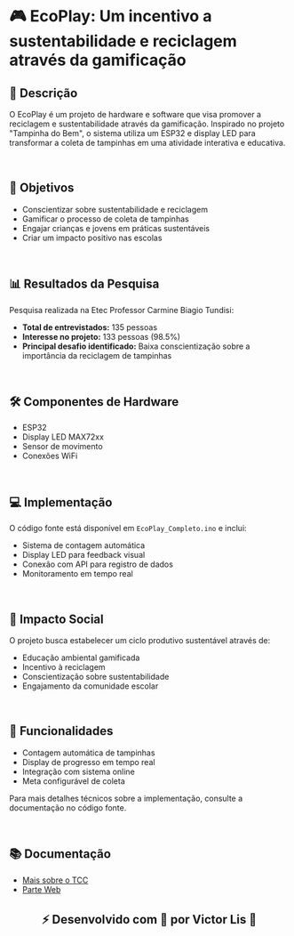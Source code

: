 # 🎮 EcoPlay: Um incentivo a sustentabilidade e reciclagem através da gamificação

## 📝 Descrição
O EcoPlay é um projeto de hardware e software que visa promover a reciclagem e sustentabilidade através da gamificação. Inspirado no projeto "Tampinha do Bem", o sistema utiliza um ESP32 e display LED para transformar a coleta de tampinhas em uma atividade interativa e educativa.

<br>

## 🎯 Objetivos
- Conscientizar sobre sustentabilidade e reciclagem
- Gamificar o processo de coleta de tampinhas
- Engajar crianças e jovens em práticas sustentáveis
- Criar um impacto positivo nas escolas

<br>

## 📊 Resultados da Pesquisa
Pesquisa realizada na Etec Professor Carmine Biagio Tundisi:
- **Total de entrevistados:** 135 pessoas
- **Interesse no projeto:** 133 pessoas (98.5%)
- **Principal desafio identificado:** Baixa conscientização sobre a importância da reciclagem de tampinhas

<br>

## 🛠️ Componentes de Hardware
- ESP32
- Display LED MAX72xx
- Sensor de movimento
- Conexões WiFi

<br>

## 💻 Implementação
O código fonte está disponível em `EcoPlay_Completo.ino` e inclui:
- Sistema de contagem automática
- Display LED para feedback visual
- Conexão com API para registro de dados
- Monitoramento em tempo real

<br>

## 🌱 Impacto Social
O projeto busca estabelecer um ciclo produtivo sustentável através de:
- Educação ambiental gamificada
- Incentivo à reciclagem
- Conscientização sobre sustentabilidade
- Engajamento da comunidade escolar

<br>

## 📡 Funcionalidades
- Contagem automática de tampinhas
- Display de progresso em tempo real
- Integração com sistema online
- Meta configurável de coleta

Para mais detalhes técnicos sobre a implementação, consulte a documentação no código fonte.

<br>

## 📚 Documentação
- [Mais sobre o TCC](https://www.linkedin.com/feed/update/urn:li:activity:7268707865601744898/)
- [Parte Web](https://github.com/Victor-Lis/EcoPlay-Web)

<br>

<div style="width: 100%;"><h2 align="center" style="margin: 0 auto;">⚡ Desenvolvido com 💙 por Victor Lis 🚀</h2></div>
